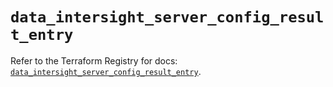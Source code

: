 # `data_intersight_server_config_result_entry`

Refer to the Terraform Registry for docs: [`data_intersight_server_config_result_entry`](https://registry.terraform.io/providers/ciscodevnet/intersight/1.0.71/docs/data-sources/server_config_result_entry).
